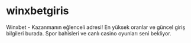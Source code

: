 # winxbetgiris
Winxbet - Kazanmanın eğlenceli adresi! En yüksek oranlar ve güncel giriş bilgileri burada. Spor bahisleri ve canlı casino oyunları seni bekliyor.
